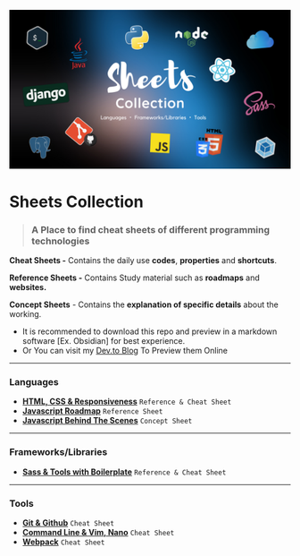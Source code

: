 ![Preview](./images/sheets.png)

# Sheets Collection

> ### A Place to find cheat sheets of different programming technologies

**Cheat Sheets -** Contains the daily use **codes**, **properties** and **shortcuts**.

**Reference Sheets -** Contains Study material such as **roadmaps** and **websites.**

**Concept Sheets** - Contains the **explanation of specific details** about the working.

- It is recommended to download this repo and preview in a markdown software [Ex. Obsidian] for best experience. 
- Or You can visit my [Dev.to Blog](https://dev.to/zinox9) To Preview them Online

----

### Languages

- [**HTML, CSS & Responsiveness**](./languages/htmlcss.md)  `Reference & Cheat Sheet`
- [**Javascript Roadmap**](./languages/js.md) `Reference Sheet`
- [**Javascript Behind The Scenes**](./languages/jsBehind.md) `Concept Sheet`

----

### Frameworks/Libraries

- [**Sass & Tools with Boilerplate**](./framlib/sass.md) `Reference & Cheat Sheet`

---

### Tools

- **[Git & Github](./tools/git.md)** `Cheat Sheet`
- [**Command Line & Vim, Nano**](./tools/terminal.md) `Cheat Sheet`
- [**Webpack**](./tools/webpack.md) `Cheat Sheet`